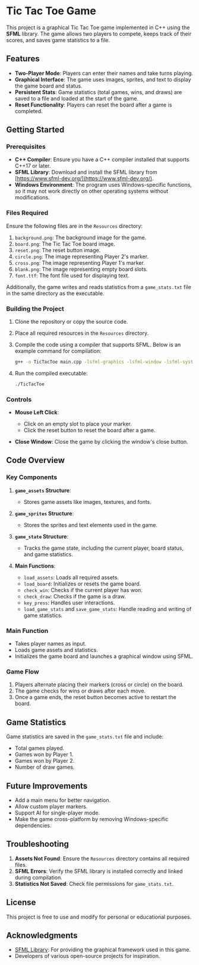 # Tic Tac Toe Game

This project is a graphical Tic Tac Toe game implemented in C++ using the **SFML** library. The game allows two players to compete, keeps track of their scores, and saves game statistics to a file.

## Features

- **Two-Player Mode**: Players can enter their names and take turns playing.
- **Graphical Interface**: The game uses images, sprites, and text to display the game board and status.
- **Persistent Stats**: Game statistics (total games, wins, and draws) are saved to a file and loaded at the start of the game.
- **Reset Functionality**: Players can reset the board after a game is completed.

## Getting Started

### Prerequisites

- **C++ Compiler**: Ensure you have a C++ compiler installed that supports C++17 or later.
- **SFML Library**: Download and install the SFML library from [https://www.sfml-dev.org/](https://www.sfml-dev.org/).
- **Windows Environment**: The program uses Windows-specific functions, so it may not work directly on other operating systems without modifications.

### Files Required

Ensure the following files are in the `Resources` directory:

1. `background.png`: The background image for the game.
2. `board.png`: The Tic Tac Toe board image.
3. `reset.png`: The reset button image.
4. `circle.png`: The image representing Player 2's marker.
5. `cross.png`: The image representing Player 1's marker.
6. `blank.png`: The image representing empty board slots.
7. `font.ttf`: The font file used for displaying text.

Additionally, the game writes and reads statistics from a `game_stats.txt` file in the same directory as the executable.

### Building the Project

1. Clone the repository or copy the source code.
2. Place all required resources in the `Resources` directory.
3. Compile the code using a compiler that supports SFML. Below is an example command for compilation:

   ```bash
   g++ -o TicTacToe main.cpp -lsfml-graphics -lsfml-window -lsfml-system
   ```

4. Run the compiled executable:

   ```bash
   ./TicTacToe
   ```

### Controls

- **Mouse Left Click**:
  - Click on an empty slot to place your marker.
  - Click the reset button to reset the board after a game.

- **Close Window**: Close the game by clicking the window's close button.

## Code Overview

### Key Components

1. **`game_assets` Structure**:
   - Stores game assets like images, textures, and fonts.

2. **`game_sprites` Structure**:
   - Stores the sprites and text elements used in the game.

3. **`game_state` Structure**:
   - Tracks the game state, including the current player, board status, and game statistics.

4. **Main Functions**:
   - `load_assets`: Loads all required assets.
   - `load_board`: Initializes or resets the game board.
   - `check_win`: Checks if the current player has won.
   - `check_draw`: Checks if the game is a draw.
   - `key_press`: Handles user interactions.
   - `load_game_stats` and `save_game_stats`: Handle reading and writing of game statistics.

### Main Function

- Takes player names as input.
- Loads game assets and statistics.
- Initializes the game board and launches a graphical window using SFML.

### Game Flow

1. Players alternate placing their markers (cross or circle) on the board.
2. The game checks for wins or draws after each move.
3. Once a game ends, the reset button becomes active to restart the board.

## Game Statistics

Game statistics are saved in the `game_stats.txt` file and include:

- Total games played.
- Games won by Player 1.
- Games won by Player 2.
- Number of draw games.

## Future Improvements

- Add a main menu for better navigation.
- Allow custom player markers.
- Support AI for single-player mode.
- Make the game cross-platform by removing Windows-specific dependencies.

## Troubleshooting

1. **Assets Not Found**:
   Ensure the `Resources` directory contains all required files.
2. **SFML Errors**:
   Verify the SFML library is installed correctly and linked during compilation.
3. **Statistics Not Saved**:
   Check file permissions for `game_stats.txt`.

## License

This project is free to use and modify for personal or educational purposes.

## Acknowledgments

- [SFML Library](https://www.sfml-dev.org/): For providing the graphical framework used in this game.
- Developers of various open-source projects for inspiration.
